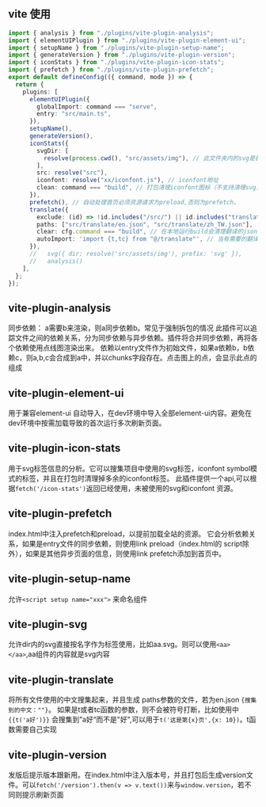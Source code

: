 ## vite 使用

```ts
import { analysis } from "./plugins/vite-plugin-analysis";
import { elementUIPlugin } from "./plugins/vite-plugin-element-ui";
import { setupName } from "./plugins/vite-plugin-setup-name";
import { generateVersion } from "./plugins/vite-plugin-version";
import { iconStats } from "./plugins/vite-plugin-icon-stats";
import { prefetch } from "./plugins/vite-plugin-prefetch";
export default defineConfig(({ command, mode }) => {
  return {
    plugins: [
      elementUIPlugin({
        globalImport: command === "serve",
        entry: "src/main.ts",
      }),
      setupName(),
      generateVersion(),
      iconStats({
        svgDir: [
          resolve(process.cwd(), "src/assets/img"), // 此文件夹内的svg是被其他插件生成了symbol标签，并且id就是文件名
        ],
        src: resolve("src"),
        iconfont: resolve("xx/iconfont.js"), // iconfont地址
        clean: command === "build", // 打包清理iconfont图标（不支持清理svg，因为将svg生产symbol信息的不是此插件）
      }),
      prefetch(), // 自动处理首页必须资源请求为preload,否则为prefetch。
      translate({
        exclude: (id) => !id.includes("/src/") || id.includes("translate/"),
        paths: ["src/translate/en.json", "src/translate/zh_TW.json"],
        clear: cfg.command === "build", // 在本地运行build会清理翻译的json文件
        autoImport: 'import {t,tc} from "@/translate"', // 当有需要的翻译内容时，自动加上这一句
      }),
      //   svg({ dir: resolve('src/assets/img'), prefix: 'svg' }),
      //   analysis()
    ],
  };
});
```

## vite-plugin-analysis
同步依赖： a需要b来渲染，则a同步依赖b。常见于强制拆包的情况 
此插件可以追踪文件之间的依赖关系，分为同步依赖与异步依赖。插件将合并同步依赖，再将各个依赖使用点线图渲染出来。 
依赖以entry文件作为初始文件，如果a依赖b，b依赖c，则a,b,c会合成到a中，并以chunks字段存在。点击图上的点，会显示此点的组成 
## vite-plugin-element-ui
用于兼容element-ui 自动导入，在dev环境中导入全部element-ui内容。避免在dev环境中按需加载导致的首次运行多次刷新页面。
## vite-plugin-icon-stats
用于svg标签信息的分析。它可以搜集项目中使用的svg标签，iconfont symbol模式的标签，并且在打包时清理掉多余的iconfont标签。
此插件提供一个api,可以根据`fetch('/icon-stats')`返回已经使用，未被使用的svg和iconfont 资源。
## vite-plugin-prefetch
index.html中注入prefetch和preload，以提前加载全站的资源。 
它会分析依赖关系，如果是entry文件的同步依赖，则使用link preload（index.html的 script除外），如果是其他异步页面的信息，则使用link prefetch添加到首页中。
## vite-plugin-setup-name
允许`<script setup name="xxx">` 来命名组件
## vite-plugin-svg
允许dir内的svg直接按名字作为标签使用，比如aa.svg。则可以使用`<aa></aa>`,aa组件的内容就是svg内容
## vite-plugin-translate
将所有文件使用的中文搜集起来，并且生成 paths参数的文件，若为en.json `{搜集到的中文：""}`。 
如果是t或者tc函数的参数，则不会被符号打断，比如使用中`{{t('a好')}}` 会搜集到”a好“而不是"好",可以用于`t('这是第{x}页',{x: 10})`。t函数需要自己实现
## vite-plugin-version
发版后提示版本跟新用。在index.html中注入版本号，并且打包后生成version文件。可以`fetch('/version').then(v => v.text())`来与`window.version`，若不同则提示刷新页面